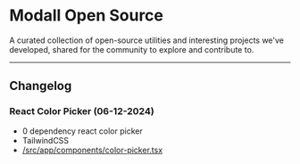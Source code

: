 # Modall Open Source

A curated collection of open-source utilities and interesting projects we've developed, shared for the community to explore and contribute to.

---

## Changelog

### React Color Picker (06-12-2024)

- 0 dependency react color picker
- TailwindCSS
- [/src/app/components/color-picker.tsx](Link)
